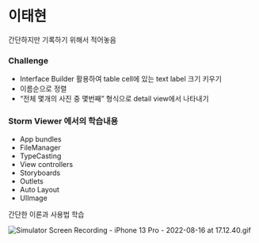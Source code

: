 # 이태현

간단하지만 기록하기 위해서 적어놓음

### Challenge

- Interface Builder 활용하여 table cell에 있는 text label 크기 키우기
- 이름순으로 정렬
- “전체 몇개의 사진 중 몇번째” 형식으로 detail view에서 나타내기

### Storm Viewer 에서의 학습내용

- App bundles
- FileManager
- TypeCasting
- View controllers
- Storyboards
- Outlets
- Auto Layout
- UIImage

간단한 이론과 사용법 학습

![Simulator Screen Recording - iPhone 13 Pro - 2022-08-16 at 17.12.40.gif](%E1%84%8B%E1%85%B5%E1%84%90%E1%85%A2%E1%84%92%E1%85%A7%E1%86%AB%2006b363affa85410d8ccd1e93cc95178c/Simulator_Screen_Recording_-_iPhone_13_Pro_-_2022-08-16_at_17.12.40.gif)